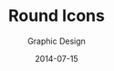---
title: Round Icons
subtitle: Graphic Design
modal-id: 6
date: 2014-07-15
img: header1.jpg
thumbnail: roundicons-thumbnail.png
alt: image-alt
project-date: April 2014
client: Start Bootstrap
category: news
description: news1 Lorem ipsum dolor sit amet, usu cu alterum nominavi lobortis. At duo novum diceret. Tantas apeirian vix et, usu sanctus postulant inciderint ut, populo diceret necessitatibus in vim. Cu eum dicam feugiat noluisse.

---